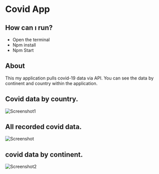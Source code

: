 # Covid App
## How can ı run?
- Open the terminal
- Npm install
- Npm Start

## About
This my application pulls covid-19 data via API. You can see the data by continent and country within the application.

## Covid data by country.
![Screenshot1](https://user-images.githubusercontent.com/65031891/168846204-2c2286a8-d613-42b7-bc96-d2acd42692af.png)
## All recorded covid data.
![Screenshot](https://user-images.githubusercontent.com/65031891/168846488-9679faab-8066-4942-844e-dc2d630cf615.png)
## covid data by continent.
![Screenshot2](https://user-images.githubusercontent.com/65031891/168846683-2c55765a-f3cd-420a-9472-759c9cbb71a5.png)
